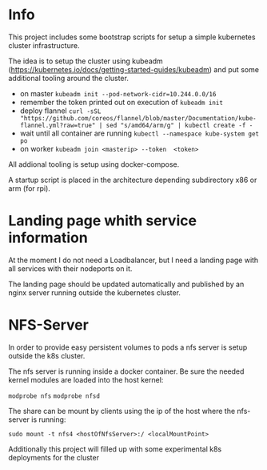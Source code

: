# Info

This project includes some bootstrap scripts for setup a simple kubernetes cluster infrastructure.

The idea is to setup the cluster using kubeadm (https://kubernetes.io/docs/getting-started-guides/kubeadm) and put some additional tooling around the cluster. 

* on master
```kubeadm init --pod-network-cidr=10.244.0.0/16```
* remember the token printed out on execution of ```kubeadm init```
* deploy flannel
```curl -sSL "https://github.com/coreos/flannel/blob/master/Documentation/kube-flannel.yml?raw=true" | sed "s/amd64/arm/g" | kubectl create -f -```
* wait until all container are running
```kubectl --namespace kube-system get po```
* on worker
```kubeadm join <masterip> --token  <token>```


All addional tooling is setup using docker-compose. 

A startup script is placed in the architecture depending subdirectory x86 or arm (for rpi).

# Landing page whith service information

At the moment I do not need a Loadbalancer, but I need a landing page with all services with their nodeports on it. 

The landing page should be updated automatically and published by an nginx server running outside the kubernetes cluster.

# NFS-Server

In order to provide easy persistent volumes to pods a nfs server is setup outside the k8s cluster.

The nfs server is running inside a docker container. Be sure the needed kernel modules are loaded into the host kernel:

```modprobe nfs```
```modprobe nfsd```


The share can be mount by clients using the ip of the host where the nfs-server is running:

```sudo mount -t nfs4 <hostOfNfsServer>:/ <localMountPoint>``` 




Additionally this project will filled up with some experimental k8s deployments for the cluster


